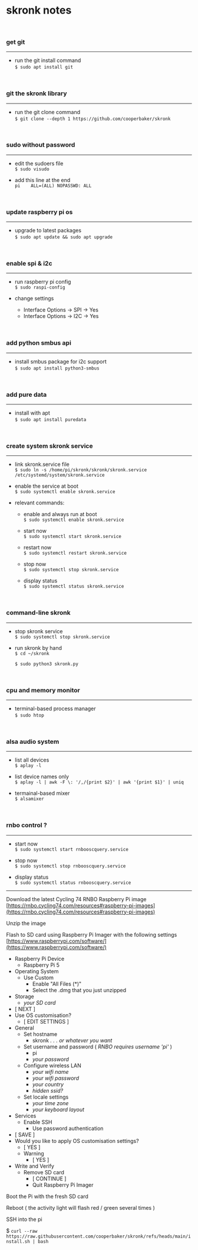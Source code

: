 # skronk notes

&nbsp;
### get git
---
- run the git install command\
  ```$ sudo apt install git```

&nbsp;
### git the skronk library
---
- run the git clone command\
  ```$ git clone --depth 1 https://github.com/cooperbaker/skronk```

&nbsp;
### sudo without password
---
- edit the sudoers file\
  ```$ sudo visudo```

- add this line at the end\
  ```pi    ALL=(ALL) NOPASSWD: ALL```

&nbsp;
### update raspberry pi os
---
- upgrade to latest packages\
  ```$ sudo apt update && sudo apt upgrade```

&nbsp;
### enable spi & i2c
---
- run raspberry pi config\
  ```$ sudo raspi-config```

- change settings
  - Interface Options &rarr; SPI &rarr; Yes
  - Interface Options &rarr; I2C &rarr; Yes

&nbsp;
### add python smbus api
---
- install smbus package for i2c support\
  ```$ sudo apt install python3-smbus```

&nbsp;
### add pure data
---
- install with apt\
  ```$ sudo apt install puredata```

&nbsp;
### create system skronk service
---
  - link skronk.service file\
    ```$ sudo ln -s /home/pi/skronk/skronk/skronk.service /etc/systemd/system/skronk.service```

  - enable the service at boot\
    ```$ sudo systemctl enable skronk.service```

  - relevant commands:
    - enable and always run at boot\
      ```$ sudo systemctl enable skronk.service```

    - start now\
      ```$ sudo systemctl start skronk.service```

    - restart now\
      ```$ sudo systemctl restart skronk.service```

    - stop now\
      ```$ sudo systemctl stop skronk.service```

    - display status\
      ```$ sudo systemctl status skronk.service```

&nbsp;
### command-line skronk
---
- stop skronk service\
  ```$ sudo systemctl stop skronk.service```

- run skronk by hand\
  ```$ cd ~/skronk```

  ```$ sudo python3 skronk.py```


&nbsp;
### cpu and memory monitor
---
- terminal-based process manager\
  ```$ sudo htop```

&nbsp;
### alsa audio system
---
- list all devices\
  ```$ aplay -l```

- list device names only\
  ```$ aplay -l | awk -F \: '/,/{print $2}' | awk '{print $1}' | uniq```

- termainal-based mixer\
  ```$ alsamixer```


&nbsp;
### rnbo control ?
---
- start now\
  ```$ sudo systemctl start rnbooscquery.service```

- stop now\
  ```$ sudo systemctl stop rnbooscquery.service```

- display status\
  ```$ sudo systemctl status rnbooscquery.service```


---

Download the latest Cycling 74 RNBO Raspberry Pi image\
[https://rnbo.cycling74.com/resources#raspberry-pi-images](https://rnbo.cycling74.com/resources#raspberry-pi-images)

Unzip the image

Flash to SD card using Raspberry Pi Imager with the following settings\
[https://www.raspberrypi.com/software/](https://www.raspberrypi.com/software/)


- Raspberry Pi Device
  - Raspberry Pi 5
- Operating System
  - Use Custom
    - Enable "All Files (*)"
    - Select the .dmg that you just unzipped
- Storage
  - *your SD card*
- [ NEXT ]
- Use OS customisation?
  - [ EDIT SETTINGS ]
- General
  - Set hostname
    - skronk *. . . or whatever you want*
  - Set username and password ( *RNBO requires username 'pi'* )
    - pi
    - *your password*
  - Configure wireless LAN
    - *your wifi name*
    - *your wifi password*
    - *your country*
    - *hidden ssid?*
  - Set locale settings
    - *your time zone*
    - *your keyboard layout*
- Services
  - Enable SSH
    - Use password authentication
- [ SAVE ]
- Would you like to apply OS customisation settings?
  - [ YES ]
  - Warning
    - [ YES ]
- Write and Verify
  - Remove SD card
    - [ CONTINUE ]
    - Quit Raspberry Pi Imager

Boot the Pi with the fresh SD card

Reboot ( the activity light will flash red / green several times )

SSH into the pi

$ ```curl --raw https://raw.githubusercontent.com/cooperbaker/skronk/refs/heads/main/install.sh | bash```